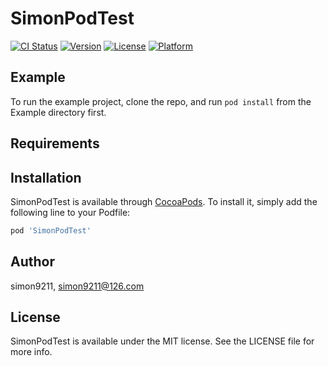# SimonPodTest

[![CI Status](https://img.shields.io/travis/simon9211/SimonPodTest.svg?style=flat)](https://travis-ci.org/simon9211/SimonPodTest)
[![Version](https://img.shields.io/cocoapods/v/SimonPodTest.svg?style=flat)](https://cocoapods.org/pods/SimonPodTest)
[![License](https://img.shields.io/cocoapods/l/SimonPodTest.svg?style=flat)](https://cocoapods.org/pods/SimonPodTest)
[![Platform](https://img.shields.io/cocoapods/p/SimonPodTest.svg?style=flat)](https://cocoapods.org/pods/SimonPodTest)

## Example

To run the example project, clone the repo, and run `pod install` from the Example directory first.

## Requirements

## Installation

SimonPodTest is available through [CocoaPods](https://cocoapods.org). To install
it, simply add the following line to your Podfile:

```ruby
pod 'SimonPodTest'
```

## Author

simon9211, simon9211@126.com

## License

SimonPodTest is available under the MIT license. See the LICENSE file for more info.
